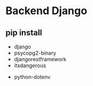 # Backend Django
## pip install
>
  - django
  - psycopg2-binary
  - djangorestframework
  - itsdangerous
  <!-- - django-cors-headers -->
  - python-dotenv
  <!-- - cloudinary -->
  <!-- - channels -->
  <!-- - uvicorn -->